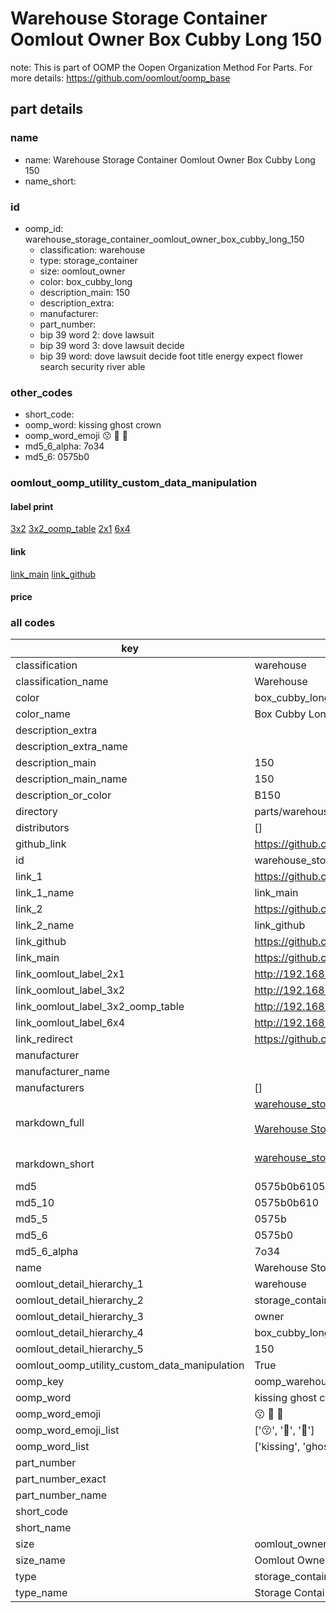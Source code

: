 # Warehouse Storage Container Oomlout Owner Box Cubby Long 150  

note: This is part of OOMP the Oopen Organization Method For Parts. For more details: https://github.com/oomlout/oomp_base

##  part details
  







### name
* name: Warehouse Storage Container Oomlout Owner Box Cubby Long 150
* name_short: 
### id
* oomp_id: warehouse_storage_container_oomlout_owner_box_cubby_long_150
  * classification: warehouse
  * type: storage_container
  * size: oomlout_owner
  * color: box_cubby_long
  * description_main: 150
  * description_extra: 
  * manufacturer: 
  * part_number: 
  * bip 39 word 2: dove lawsuit
  * bip 39 word 3: dove lawsuit decide
  * bip 39 word: dove lawsuit decide foot title energy expect flower search security river able

### other_codes
* short_code: 
* oomp_word: kissing ghost crown
* oomp_word_emoji :kissing: :ghost: :crown:
* md5_6_alpha: 7o34
* md5_6: 0575b0






### oomlout_oomp_utility_custom_data_manipulation
#### label print
[3x2](http://192.168.1.245:1112/?label=oomp%207o34)
[3x2_oomp_table](http://192.168.1.108:1112/?label=oomp%207o34)
[2x1](http://192.168.1.242:1112/?label=oomp%207o34)
[6x4](http://192.168.1.55:1112/?label=oomp%207o34)    

#### link

[link_main](https://github.com/oomlout/oomlout_oomp_version_1_messy/tree/main/parts/warehouse_storage_container_oomlout_owner_box_cubby_long_150) [link_github](https://github.com/oomlout/oomlout_oomp_version_1_messy/tree/main/parts/warehouse_storage_container_oomlout_owner_box_cubby_long_150)                             

#### price







### all codes 
| key | value |  
| --- | --- |  
| classification | warehouse |  
| classification_name | Warehouse |  
| color | box_cubby_long |  
| color_name | Box Cubby Long |  
| description_extra |  |  
| description_extra_name |  |  
| description_main | 150 |  
| description_main_name | 150 |  
| description_or_color | B150 |  
| directory | parts/warehouse_storage_container_oomlout_owner_box_cubby_long_150 |  
| distributors | [] |  
| github_link | https://github.com/oomlout/oomlout_oomp_part_src/tree/main/parts/warehouse_storage_container_oomlout_owner_box_cubby_long_150 |  
| id | warehouse_storage_container_oomlout_owner_box_cubby_long_150 |  
| link_1 | https://github.com/oomlout/oomlout_oomp_version_1_messy/tree/main/parts/warehouse_storage_container_oomlout_owner_box_cubby_long_150 |  
| link_1_name | link_main |  
| link_2 | https://github.com/oomlout/oomlout_oomp_version_1_messy/tree/main/parts/warehouse_storage_container_oomlout_owner_box_cubby_long_150 |  
| link_2_name | link_github |  
| link_github | https://github.com/oomlout/oomlout_oomp_version_1_messy/tree/main/parts/warehouse_storage_container_oomlout_owner_box_cubby_long_150 |  
| link_main | https://github.com/oomlout/oomlout_oomp_version_1_messy/tree/main/parts/warehouse_storage_container_oomlout_owner_box_cubby_long_150 |  
| link_oomlout_label_2x1 | http://192.168.1.242:1112/?label=oomp%207o34 |  
| link_oomlout_label_3x2 | http://192.168.1.245:1112/?label=oomp%207o34 |  
| link_oomlout_label_3x2_oomp_table | http://192.168.1.108:1112/?label=oomp%207o34 |  
| link_oomlout_label_6x4 | http://192.168.1.55:1112/?label=oomp%207o34 |  
| link_redirect | https://github.com/oomlout/oomlout_oomp_version_1_messy/tree/main/parts/warehouse_storage_container_oomlout_owner_box_cubby_long_150 |  
| manufacturer |  |  
| manufacturer_name |  |  
| manufacturers | [] |  
| markdown_full | [warehouse_storage_container_oomlout_owner_box_cubby_long_150](none)<br>[](none)<br>[Warehouse Storage Container Oomlout Owner Box Cubby Long 150](none)<br><br> |  
| markdown_short | [warehouse_storage_container_oomlout_owner_box_cubby_long_150](none)<br><br> |  
| md5 | 0575b0b610598a09287175ae719f8a0e |  
| md5_10 | 0575b0b610 |  
| md5_5 | 0575b |  
| md5_6 | 0575b0 |  
| md5_6_alpha | 7o34 |  
| name | Warehouse Storage Container Oomlout Owner Box Cubby Long 150 |  
| oomlout_detail_hierarchy_1 | warehouse |  
| oomlout_detail_hierarchy_2 | storage_container |  
| oomlout_detail_hierarchy_3 | owner |  
| oomlout_detail_hierarchy_4 | box_cubby_long |  
| oomlout_detail_hierarchy_5 | 150 |  
| oomlout_oomp_utility_custom_data_manipulation | True |  
| oomp_key | oomp_warehouse_storage_container_oomlout_owner_box_cubby_long_150 |  
| oomp_word | kissing ghost crown |  
| oomp_word_emoji | :kissing: :ghost: :crown: |  
| oomp_word_emoji_list | [':kissing:', ':ghost:', ':crown:'] |  
| oomp_word_list | ['kissing', 'ghost', 'crown'] |  
| part_number |  |  
| part_number_exact |  |  
| part_number_name |  |  
| short_code |  |  
| short_name |  |  
| size | oomlout_owner |  
| size_name | Oomlout Owner |  
| type | storage_container |  
| type_name | Storage Container |  
